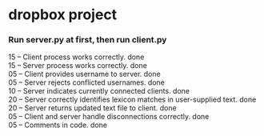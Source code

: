 # dropbox project
### Run server.py at first, then run client.py


15 – Client process works correctly. done <br>
15 – Server process works correctly. done <br>
05 – Client provides username to server. done <br>
05 – Server rejects conflicted usernames. done <br>
10 – Server indicates currently connected clients. done <br>
20 – Server correctly identifies lexicon matches in user-supplied text. done <br>
20 – Server returns updated text file to client. done <br>
05 – Client and server handle disconnections correctly. done <br>
05 – Comments in code. done <br>


